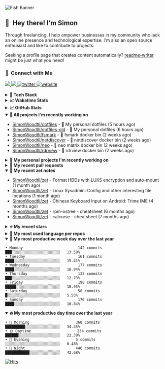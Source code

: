 ![Fish Banner](assets/fish.webp)

## 👋 &nbsp;Hey there! I’m Simon

Through freelancing, I help empower businesses in my community who lack
an online presence and technological expertise. I'm also an open source
enthusiast and like to contribute to projects.

Seeking a profile page that creates content automatically?
[readme-writer] might be just what you need!

### 🤝 &nbsp;Connect with Me

<div align="left">
<a href="https://linkedin.com/in/simonwoodtli" target="_blank">
<img src="https://img.shields.io/badge/linkedin-1E77B5?style=for-the-badge&logo=linkedin&logoColor=white alt=linkedin" />
</a>
<a href="https://github.com/simonwoodtli" target="_blank">
<img src="https://img.shields.io/badge/github-24292E?style=for-the-badge&logo=github&logoColor=white alt=github" />
</a>
<a href="https://twitter.com/simonwoodtlidev" target="_blank">
<img src="https://img.shields.io/badge/twitter-26a7de?style=for-the-badge&logo=twitter&logoColor=white" alt="twitter"/>
</a>
<a href="https://simonwoodtli.com" target="_blank">
<img src="https://img.shields.io/badge/website-E2925F?style=for-the-badge&logo=google-chrome&logoColor=white" alt="website"/>
</a>
</div>
<br/>


<details>
  <summary><b>🧰 Tech Stack</b></summary>
  <div align="center">
  <a href="https://skillicons.dev" target="_blank">
  <img src="https://skillicons.dev/icons?i=js,html,css,bash,python,go,postgresql,docker,vim,linux" alt="JavaScript, HTML, CSS, Bash, Python, Go, PostgreSQL, Docker, Vim,
  Linux">
  </a>
  </div>
</details>

<details>
  <summary><b>📈 Wakatime Stats</b></summary>
  <p align="center"><a href="https://wakatime.com/@SimonWoodtli">
  <img align="center" width="400" height="300" src="https://wakatime.com/share/@SimonWoodtli/7761bcef-e104-47d9-912a-dfd6bf08868b.svg" />
  </a>
  <a href="https://wakatime.com/@SimonWoodtli">
  <img align="center" width="400" height="300" src="https://wakatime.com/share/@SimonWoodtli/341953df-6a40-47b7-8220-ace4eabe0a17.svg" />
  </a></p>

  <h4><b>💬 I've been working with the following languages over the last 7 days</b></h4>

```
• Bash                           12 hrs 27 mins                 ███████████░░░░░░░░░░░░░░   43.89%
• sh                             5 hrs 16 mins                  █████░░░░░░░░░░░░░░░░░░░░   18.58%
• Markdown                       3 hrs 43 mins                  ███░░░░░░░░░░░░░░░░░░░░░░   13.14%
• tmux                           1 hr 49 mins                   ██░░░░░░░░░░░░░░░░░░░░░░░   6.41%
• GDScript                       1 hr 27 mins                   █░░░░░░░░░░░░░░░░░░░░░░░░   5.16%
• Other                          54 mins                        █░░░░░░░░░░░░░░░░░░░░░░░░   3.18%
• Objective-C                    42 mins                        █░░░░░░░░░░░░░░░░░░░░░░░░   2.51%
• Assembly                       35 mins                        █░░░░░░░░░░░░░░░░░░░░░░░░   2.09%
• ActionScript 3                 20 mins                        ░░░░░░░░░░░░░░░░░░░░░░░░░   1.21%
• YAML                           18 mins                        ░░░░░░░░░░░░░░░░░░░░░░░░░   1.07%
• Python                         17 mins                        ░░░░░░░░░░░░░░░░░░░░░░░░░   1.01%
• HTML                           7 mins                         ░░░░░░░░░░░░░░░░░░░░░░░░░   0.47%
• Ezhil                          6 mins                         ░░░░░░░░░░░░░░░░░░░░░░░░░   0.38%
• Perl                           5 mins                         ░░░░░░░░░░░░░░░░░░░░░░░░░   0.31%
• TSQL                           4 mins                         ░░░░░░░░░░░░░░░░░░░░░░░░░   0.25%
• SWIG                           3 mins                         ░░░░░░░░░░░░░░░░░░░░░░░░░   0.2%
• conf                           0 secs                         ░░░░░░░░░░░░░░░░░░░░░░░░░   0.06%
• tags                           0 secs                         ░░░░░░░░░░░░░░░░░░░░░░░░░   0.05%
• JavaScript                     0 secs                         ░░░░░░░░░░░░░░░░░░░░░░░░░   0.02%
• C                              0 secs                         ░░░░░░░░░░░░░░░░░░░░░░░░░   0.01%
```

  <h4>👷 I've been working on the following projects over the last 7 days</h4>

```
• dotfiles                       21 hrs 20 mins                 ███████████████████░░░░░░   75.19%
• Unknown Project                3 hrs 55 mins                  ███░░░░░░░░░░░░░░░░░░░░░░   13.8%
• Private                        2 hrs 11 mins                  ██░░░░░░░░░░░░░░░░░░░░░░░   7.71%
• cloud-os                       31 mins                        ░░░░░░░░░░░░░░░░░░░░░░░░░   1.87%
• workspace-alpine               20 mins                        ░░░░░░░░░░░░░░░░░░░░░░░░░   1.21%
• readme-writer                  3 mins                         ░░░░░░░░░░░░░░░░░░░░░░░░░   0.22%
```

  <h4><b>🛠️ I've been working with the following editors over the last 7 days</b></h4>

```
• Vim                            28 hrs 22 mins                 █████████████████████████   100%
```

  <h4><b>💻 I've been working with the following operating systems over the last 7 days</b></h4>

```
• Linux                          28 hrs 22 mins                 █████████████████████████   100%
```

</details>

<details>
  <summary><b>📈 GitHub Stats</b></summary>
  <div align="center">
  <a href="https://github.com/anuraghazra/github-readme-stats"> 
  <img src="https://github-readme-stats.vercel.app/api?username=simonwoodtli&theme=onedark&show_icons=true&hide_rank=true&custom_title=Stats&count_private=true&hide_border=true&hide=issues&line_height=24&bg_color=0d1117" alt="Github Stats">
  <img src="https://github-readme-stats.vercel.app/api/top-langs/?username=simonwoodtli&layout=compact&theme=onedark&count_private=true&hide_border=true&bg_color=0d1117" alt="Top Langs">
  </a>
  </div>
</details>

<details open="">
  <summary><b>👷 All projects I'm recently working on</b></summary>

* [SimonWoodtli/dotfiles](https://github.com/SimonWoodtli/dotfiles) - 🏡 My personal dotfiles (5 hours ago)
* [SimonWoodtli/dotfiles-old](https://github.com/SimonWoodtli/dotfiles-old) - 🏡 My personal dotfiles (6 hours ago)
* [SimonWoodtli/fsmark](https://github.com/SimonWoodtli/fsmark) - 🐋 fsmark docker bin (2 weeks ago)
* [SimonWoodtli/netdiscover](https://github.com/SimonWoodtli/netdiscover) - 🐋 netdiscover docker bin (2 weeks ago)
* [SimonWoodtli/neo](https://github.com/SimonWoodtli/neo) - 🐋 neo matrix docker bin (2 weeks ago)
* [SimonWoodtli/rdrview](https://github.com/SimonWoodtli/rdrview) - 🐋 rdrview docker bin (2 weeks ago)

</details>
<details>
  <summary><b>🌱 My personal projects I'm recently working on</b></summary>

* [SimonWoodtli/dotfiles](https://github.com/SimonWoodtli/dotfiles) - 🏡 My personal dotfiles (5 hours ago)
* [SimonWoodtli/dotfiles-old](https://github.com/SimonWoodtli/dotfiles-old) - 🏡 My personal dotfiles (6 hours ago)
* [SimonWoodtli/fsmark](https://github.com/SimonWoodtli/fsmark) - 🐋 fsmark docker bin (2 weeks ago)
* [SimonWoodtli/netdiscover](https://github.com/SimonWoodtli/netdiscover) - 🐋 netdiscover docker bin (2 weeks ago)
* [SimonWoodtli/neo](https://github.com/SimonWoodtli/neo) - 🐋 neo matrix docker bin (2 weeks ago)
* [SimonWoodtli/rdrview](https://github.com/SimonWoodtli/rdrview) - 🐋 rdrview docker bin (2 weeks ago)

</details>
<details>
  <summary><b>🔨 My recent pull requests</b></summary>

* [feat: add wireguard-generate-keys script](https://github.com/SimonWoodtli/dotfiles-old/pull/14) on [SimonWoodtli/dotfiles-old](https://github.com/SimonWoodtli/dotfiles-old) (13 months ago)
* [feat: add video-to-gif script](https://github.com/SimonWoodtli/dotfiles-old/pull/13) on [SimonWoodtli/dotfiles-old](https://github.com/SimonWoodtli/dotfiles-old) (13 months ago)
* [feat: add spoof-mac-linux script](https://github.com/SimonWoodtli/dotfiles-old/pull/12) on [SimonWoodtli/dotfiles-old](https://github.com/SimonWoodtli/dotfiles-old) (13 months ago)
* [feat: add sp-tmux script](https://github.com/SimonWoodtli/dotfiles-old/pull/11) on [SimonWoodtli/dotfiles-old](https://github.com/SimonWoodtli/dotfiles-old) (13 months ago)
* [feat: add sp script](https://github.com/SimonWoodtli/dotfiles-old/pull/10) on [SimonWoodtli/dotfiles-old](https://github.com/SimonWoodtli/dotfiles-old) (13 months ago)

</details>
<details open="">
  <summary><b>📝 My recent zet notes</b></summary>

* [SimonWoodtli/zet](https://github.com/SimonWoodtli/zet/tree/5c90053d8e9e429e7f6f68f557c97d080eaeb3b2/20230908235916) - Format HDDs with LUKS encryption and auto-mount (1 month ago)
* [SimonWoodtli/zet](https://github.com/SimonWoodtli/zet/tree/f4e6f009cb8f8ff44e9646977125d87dd8f845f9/20230908235236) - Linux Sysadmin: Config and other interesting file locations (1 month ago)
* [SimonWoodtli/zet](https://github.com/SimonWoodtli/zet/tree/d442487a83af583abd23719912a1c1f7496cff33/20230620172505) - Chinese Keyboard Input on Android: Trime IME (4 months ago)
* [SimonWoodtli/zet](https://github.com/SimonWoodtli/zet/tree/3d9625f8bc632c595fa8b28b6f6f09026dd9eec2/20230418171555) - rpm-ostree - cheatsheet (6 months ago)
* [SimonWoodtli/zet](https://github.com/SimonWoodtli/zet/tree/ac39e3c3413746ceaca835b27435b1307b8ece5a/20230405141750) - calcurse - cheatsheet (7 months ago)

</details>
<details>
  <summary><b>⭐ My recent stars</b></summary>

* [Alex313031/thorium](https://github.com/Alex313031/thorium) - Chromium fork named after radioactive element No. 90. Windows and MacOS/Raspi/Android/Special builds are in different repositories, links are towards the top of the README.md. (3 days ago)
* [asdf-vm/asdf](https://github.com/asdf-vm/asdf) - Extendable version manager with support for Ruby, Node.js, Elixir, Erlang & more (4 days ago)
* [junegunn/fzf.vim](https://github.com/junegunn/fzf.vim) - fzf :heart: vim (5 days ago)
* [chubin/wttr.in](https://github.com/chubin/wttr.in) - :partly_sunny: The right way to check the weather (5 days ago)
* [tats/w3m](https://github.com/tats/w3m) - Debian's w3m: WWW browsable pager (1 week ago)

</details>
<details>
  <summary><b>💬 My most used language per repos</b></summary>

```
• Shell                          15 repos                       █████████████████░░░░░░░░   68.18%
• Dockerfile                     1 repo                         █░░░░░░░░░░░░░░░░░░░░░░░░   4.55%
• JavaScript                     1 repo                         █░░░░░░░░░░░░░░░░░░░░░░░░   4.55%
• CSS                            3 repos                        ███░░░░░░░░░░░░░░░░░░░░░░   13.64%
• Nix                            1 repo                         █░░░░░░░░░░░░░░░░░░░░░░░░   4.55%
• HTML                           1 repo                         █░░░░░░░░░░░░░░░░░░░░░░░░   4.55%
```

</details>
<details open="">
  <summary><b>📆 My most productive week day over the last year</b></summary>

```
• Monday                         142 commits                    ███░░░░░░░░░░░░░░░░░░░░░░   13.59%
• Tuesday                        161 commits                    ████░░░░░░░░░░░░░░░░░░░░░   15.41%
• Wednesday                      177 commits                    ████░░░░░░░░░░░░░░░░░░░░░   16.94%
• Thursday                       133 commits                    ███░░░░░░░░░░░░░░░░░░░░░░   12.73%
• Friday                         198 commits                    █████░░░░░░░░░░░░░░░░░░░░   18.95%
• Saturday                       58 commits                     █░░░░░░░░░░░░░░░░░░░░░░░░   5.55%
• Sunday                         176 commits                    ████░░░░░░░░░░░░░░░░░░░░░   16.84%
```

</details>
<details open="">
  <summary><b>🔥 My most productive day time over the last year</b></summary>

```
• 🌅 Morning                     360 commits                    █████████░░░░░░░░░░░░░░░░   34.45%
• 🌞 Daytime                     234 commits                    ██████░░░░░░░░░░░░░░░░░░░   22.39%
• 🌇 Evening                     5 commits                      ░░░░░░░░░░░░░░░░░░░░░░░░░   0.48%
• 🌃 Night                       446 commits                    ███████████░░░░░░░░░░░░░░   42.68%
```

</details>

[![Hits](https://hits.seeyoufarm.com/api/count/incr/badge.svg?url=https%3A%2F%2Fgithub.com%2Fsimonwoodtli&count_bg=%23689D6A&title_bg=%23282828&icon=&icon_color=%23E7E7E7&title=views+%28today+%2F+total%29&edge_flat=false)](https://hits.seeyoufarm.com)

[readme-writer]: <https://github.com/SimonWoodtli/readme-writer>
